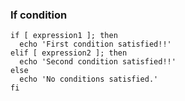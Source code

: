 ---
---

### If condition
```shell
if [ expression1 ]; then
  echo 'First condition satisfied!!'
elif [ expression2 ]; then
  echo 'Second condition satisfied!!'
else
  echo 'No conditions satisfied.'
fi
```
